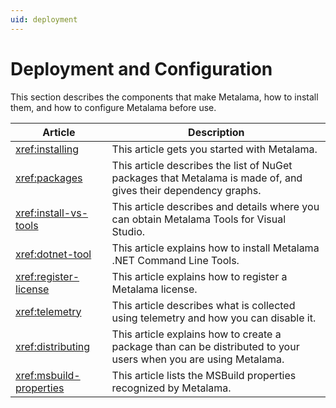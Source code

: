 ```yaml
---
uid: deployment
---
```


# Deployment and Configuration

This section describes the components that make Metalama, how to install them, and how to configure Metalama before use.

| Article | Description |
|---------|-------------|
| <xref:installing> | This article gets you started with Metalama. |
| <xref:packages> | This article describes the list of NuGet packages that Metalama is made of, and gives their dependency graphs.
| <xref:install-vs-tools> | This article describes and details where you can obtain Metalama Tools for Visual Studio.
| <xref:dotnet-tool> | This article explains how to install Metalama .NET Command Line Tools.
| <xref:register-license> | This article explains how to register a Metalama license.
| <xref:telemetry> | This article describes what is collected using telemetry and how you can disable it. 
| <xref:distributing> | This article explains how to create a package than can be distributed to your users when you are using Metalama.
| <xref:msbuild-properties> | This article lists the MSBuild properties recognized by Metalama.